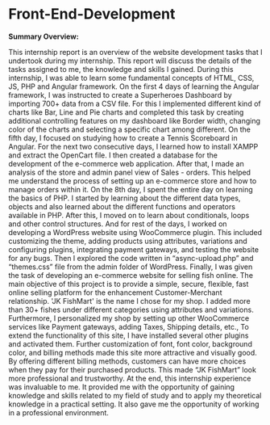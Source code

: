 # Front-End-Development

**Summary Overview:**

This internship report is an overview of the website development tasks that I undertook during my internship. This report will discuss the details of the tasks assigned to me, the knowledge and skills I gained. During this internship, I was able to learn some fundamental concepts of HTML, CSS, JS, PHP and Angular framework. On the first 4 days of learning the Angular framework, I was instructed to create a Superheroes Dashboard by importing 700+ data from a CSV file. For this I implemented different kind of  charts like Bar, Line and Pie charts and completed this task by creating additional controlling features on my dashboard like Border width, changing color of the charts and selecting a specific chart among different. On the fifth day, I focused on studying how to create a Tennis Scoreboard in Angular. For the next two consecutive days, I learned how to install XAMPP and extract the OpenCart file. I then created a database for the development of the e-commerce web application. After that, I made an analysis of the store and admin panel view of Sales - orders. This helped me understand the process of setting up an e-commerce store and how to manage orders within it. On the 8th day, I spent the entire day on learning the basics of PHP. I started by learning about the different data types, objects and also learned about the different functions and operators available in PHP. After this, I moved on to learn about conditionals, loops and other control structures. And for rest of the days, I worked on developing a WordPress website using WooCommerce plugin. This included customizing the theme, adding products using attributes, variations and configuring plugins, integrating payment gateways, and testing the website for any bugs. Then I explored the code written in  “async-upload.php” and “themes.css” file from the admin folder of WordPress. Finally, I was given the task of developing an e-commerce website for selling fish online. The main objective of this project is to provide a simple, secure, flexible, fast online selling platform for the enhancement Customer-Merchant relationship. 'JK FishMart' is the name I chose for my shop. I added more than 30+ fishes under different categories using attributes and variations. Furthermore, I personalized my shop by setting up other WooCommerce services like Payment gateways, adding Taxes, Shipping details, etc., To extend the functionality of this site, I have installed several other plugins and activated them. Further customization of font, font color, background color, and billing methods made this site more attractive and visually good. By offering different billing methods, customers can have more choices when they pay for their purchased products. This made “JK FishMart” look more professional and trustworthy. At the end, this internship experience was invaluable to me. It provided me with the opportunity of gaining knowledge and skills related to my field of study and to apply my theoretical knowledge in a practical setting. It also gave me the opportunity of working in a professional environment.
